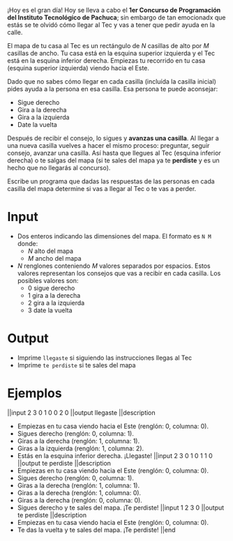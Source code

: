 ¡Hoy es el gran día! Hoy se lleva a cabo el **1er Concurso de Programación del Instituto Tecnológico de Pachuca**; sin embargo de tan emocionadx que estás se te olvidó cómo llegar al Tec y vas a tener que pedir ayuda en la calle.

El mapa de tu casa al Tec es un rectángulo de $N$ casillas de alto por $M$ casillas de ancho. Tu casa está en la esquina superior izquierda y el Tec está en la esquina inferior derecha. Empiezas tu recorrido en tu casa (esquina superior izquierda) viendo hacia el Este.

Dado que no sabes cómo llegar en cada casilla (incluída la casilla inicial) pides ayuda a la persona en esa casilla. Esa persona te puede aconsejar:

- Sigue derecho
- Gira a la derecha
- Gira a la izquierda
- Date la vuelta

Después de recibir el consejo, lo sigues y **avanzas una casilla**. Al llegar a una nueva casilla vuelves a hacer el mismo proceso: preguntar, seguir consejo, avanzar una casilla. Así hasta que llegues al Tec (esquina inferior derecha) o te salgas del mapa (si te sales del mapa ya te **perdiste** y es un hecho que no llegarás al concurso).

Escribe un programa que dadas las respuestas de las personas en cada casilla del mapa determine si vas a llegar al Tec o te vas a perder.

# Input

 - Dos enteros indicando las dimensiones del mapa. El formato es `N M` donde:
   - $N$ alto del mapa
   - $M$ ancho del mapa
 - $N$ renglones conteniendo $M$ valores separados por espacios. Estos valores representan los consejos que vas a recibir en cada casilla. Los posibles valores son:
   - $0$ sigue derecho
   - $1$ gira a la derecha
   - $2$ gira a la izquierda
   - $3$ date la vuelta

# Output

 - Imprime `llegaste` si siguiendo las instrucciones llegas al Tec
 - Imprime `te perdiste` si te sales del mapa

# Ejemplos

||input
2 3
0 1 0
0 2 0
||output
llegaste
||description
 - Empiezas en tu casa viendo hacia el Este (renglón: 0, columna: 0).
 - Sigues derecho (renglón: 0, columna: 1).
 - Giras a la derecha (renglón: 1, columna: 1).
 - Giras a la izquierda (renglón: 1, columna: 2).
 - Estás en la esquina inferior derecha. ¡Llegaste!
||input
2 3
0 1 0
1 1 0
||output
te perdiste
||description
 - Empiezas en tu casa viendo hacia el Este (renglón: 0, columna: 0).
 - Sigues derecho (renglón: 0, columna: 1).
 - Giras a la derecha (renglón: 1, columna: 1).
 - Giras a la derecha (renglón: 1, columna: 0).
 - Giras a la derecha (renglón: 0, columna: 0).
 - Sigues derecho y te sales del mapa. ¡Te perdiste!
||input
1 2
3 0
||output
te perdiste
||description
 - Empiezas en tu casa viendo hacia el Este (renglón: 0, columna: 0).
 - Te das la vuelta y te sales del mapa. ¡Te perdiste!
||end
